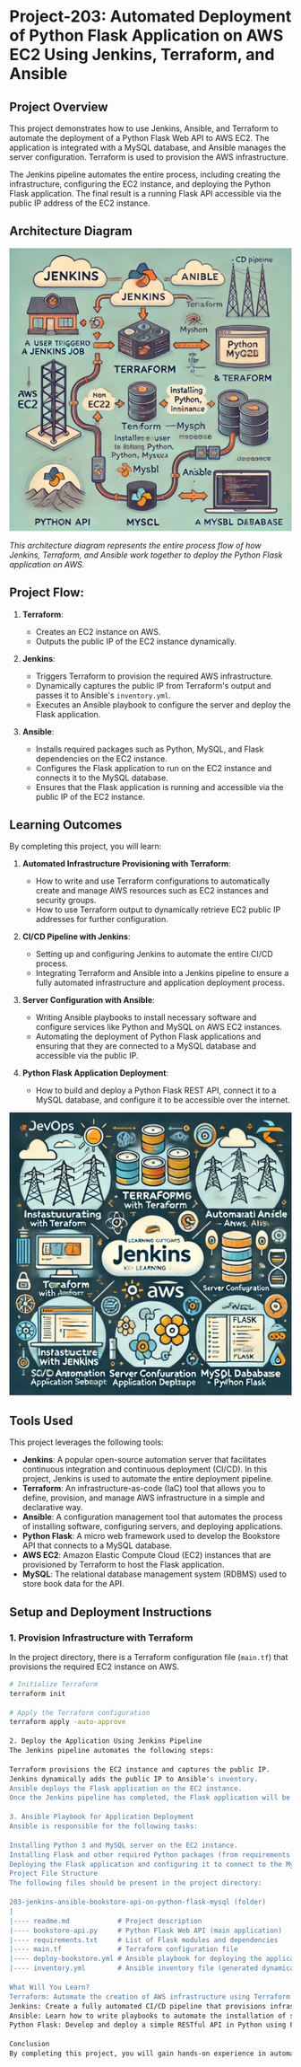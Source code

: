 # Project-203: Automated Deployment of Python Flask Application on AWS EC2 Using Jenkins, Terraform, and Ansible

## Project Overview

This project demonstrates how to use Jenkins, Ansible, and Terraform to automate the deployment of a Python Flask Web API to AWS EC2. The application is integrated with a MySQL database, and Ansible manages the server configuration. Terraform is used to provision the AWS infrastructure.

The Jenkins pipeline automates the entire process, including creating the infrastructure, configuring the EC2 instance, and deploying the Python Flask application. The final result is a running Flask API accessible via the public IP address of the EC2 instance.

## Architecture Diagram

![CI/CD Pipeline Architecture](./images/architecture.png)

_This architecture diagram represents the entire process flow of how Jenkins, Terraform, and Ansible work together to deploy the Python Flask application on AWS._

## Project Flow:

1. **Terraform**:
   - Creates an EC2 instance on AWS.
   - Outputs the public IP of the EC2 instance dynamically.

2. **Jenkins**:
   - Triggers Terraform to provision the required AWS infrastructure.
   - Dynamically captures the public IP from Terraform's output and passes it to Ansible's `inventory.yml`.
   - Executes an Ansible playbook to configure the server and deploy the Flask application.

3. **Ansible**:
   - Installs required packages such as Python, MySQL, and Flask dependencies on the EC2 instance.
   - Configures the Flask application to run on the EC2 instance and connects it to the MySQL database.
   - Ensures that the Flask application is running and accessible via the public IP of the EC2 instance.

## Learning Outcomes

By completing this project, you will learn:

1. **Automated Infrastructure Provisioning with Terraform**:
   - How to write and use Terraform configurations to automatically create and manage AWS resources such as EC2 instances and security groups.
   - How to use Terraform output to dynamically retrieve EC2 public IP addresses for further configuration.

2. **CI/CD Pipeline with Jenkins**:
   - Setting up and configuring Jenkins to automate the entire CI/CD process.
   - Integrating Terraform and Ansible into a Jenkins pipeline to ensure a fully automated infrastructure and application deployment process.

3. **Server Configuration with Ansible**:
   - Writing Ansible playbooks to install necessary software and configure services like Python and MySQL on AWS EC2 instances.
   - Automating the deployment of Python Flask applications and ensuring that they are connected to a MySQL database and accessible via the public IP.

4. **Python Flask Application Deployment**:
   - How to build and deploy a Python Flask REST API, connect it to a MySQL database, and configure it to be accessible over the internet.

![Learning Outcomes](./images/learning-outcomes.png)

## Tools Used

This project leverages the following tools:

- **Jenkins**: A popular open-source automation server that facilitates continuous integration and continuous deployment (CI/CD). In this project, Jenkins is used to automate the entire deployment pipeline.
- **Terraform**: An infrastructure-as-code (IaC) tool that allows you to define, provision, and manage AWS infrastructure in a simple and declarative way.
- **Ansible**: A configuration management tool that automates the process of installing software, configuring servers, and deploying applications.
- **Python Flask**: A micro web framework used to develop the Bookstore API that connects to a MySQL database.
- **AWS EC2**: Amazon Elastic Compute Cloud (EC2) instances that are provisioned by Terraform to host the Flask application.
- **MySQL**: The relational database management system (RDBMS) used to store book data for the API.

## Setup and Deployment Instructions

### 1. Provision Infrastructure with Terraform

In the project directory, there is a Terraform configuration file (`main.tf`) that provisions the required EC2 instance on AWS.

```bash
# Initialize Terraform
terraform init

# Apply the Terraform configuration
terraform apply -auto-approve

2. Deploy the Application Using Jenkins Pipeline
The Jenkins pipeline automates the following steps:

Terraform provisions the EC2 instance and captures the public IP.
Jenkins dynamically adds the public IP to Ansible's inventory.
Ansible deploys the Flask application on the EC2 instance.
Once the Jenkins pipeline has completed, the Flask application will be running and accessible via the public IP address of the EC2 instance.

3. Ansible Playbook for Application Deployment
Ansible is responsible for the following tasks:

Installing Python 3 and MySQL server on the EC2 instance.
Installing Flask and other required Python packages (from requirements.txt).
Deploying the Flask application and configuring it to connect to the MySQL database.
Project File Structure
The following files should be present in the project directory:

203-jenkins-ansible-bookstore-api-on-python-flask-mysql (folder)
|
|---- readme.md            # Project description
|---- bookstore-api.py     # Python Flask Web API (main application)
|---- requirements.txt     # List of Flask modules and dependencies
|---- main.tf              # Terraform configuration file
|---- deploy-bookstore.yml # Ansible playbook for deploying the application
|---- inventory.yml        # Ansible inventory file (generated dynamically by Jenkins)

What Will You Learn?
Terraform: Automate the creation of AWS infrastructure using Terraform's infrastructure-as-code (IaC) capabilities.
Jenkins: Create a fully automated CI/CD pipeline that provisions infrastructure, configures servers, and deploys applications.
Ansible: Learn how to write playbooks to automate the installation of software and configuration of servers.
Python Flask: Develop and deploy a simple RESTful API in Python using Flask, integrated with a MySQL database.

Conclusion
By completing this project, you will gain hands-on experience in automating infrastructure provisioning, server configuration, and application deployment using industry-standard tools such as Jenkins, Terraform, and Ansible.
